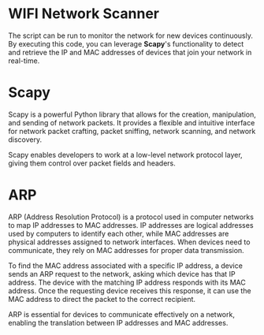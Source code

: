 # WIFI Network Scanner

The script can be run to monitor the network for new devices continuously. By executing this code, you can leverage **Scapy**'s functionality to detect and retrieve the IP and MAC addresses of devices that join your network in real-time.

# Scapy

Scapy is a powerful Python library that allows for the creation, manipulation, and sending of network packets. It provides a flexible and intuitive interface for network packet crafting, packet sniffing, network scanning, and network discovery. 

Scapy enables developers to work at a low-level network protocol layer, giving them control over packet fields and headers.

# ARP
ARP (Address Resolution Protocol) is a protocol used in computer networks to map IP addresses to MAC addresses. IP addresses are logical addresses used by computers to identify each other, while MAC addresses are physical addresses assigned to network interfaces. When devices need to communicate, they rely on MAC addresses for proper data transmission. 

To find the MAC address associated with a specific IP address, a device sends an ARP request to the network, asking which device has that IP address. The device with the matching IP address responds with its MAC address. Once the requesting device receives this response, it can use the MAC address to direct the packet to the correct recipient.

ARP is essential for devices to communicate effectively on a network, enabling the translation between IP addresses and MAC addresses.